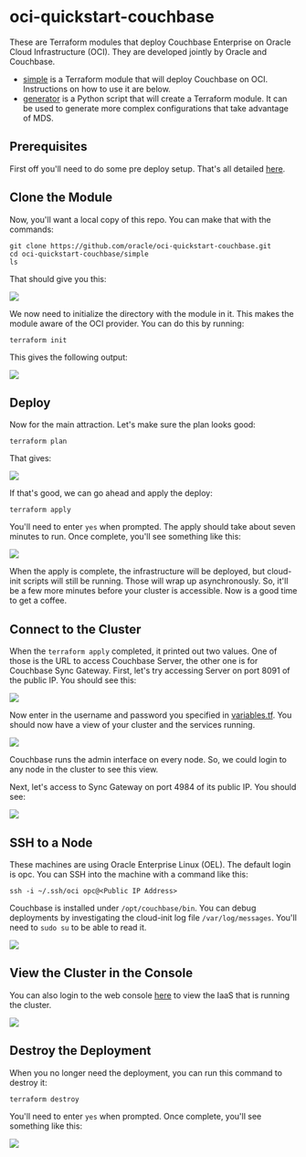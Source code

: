 # oci-quickstart-couchbase
These are Terraform modules that deploy Couchbase Enterprise on Oracle Cloud Infrastructure (OCI). They are developed jointly by Oracle and Couchbase.

* [simple](simple) is a Terraform module that will deploy Couchbase on OCI. Instructions on how to use it are below.  
* [generator](generator) is a Python script that will create a Terraform module.  It can be used to generate more complex configurations that take advantage of MDS.

## Prerequisites
First off you'll need to do some pre deploy setup.  That's all detailed [here](https://github.com/oracle/oci-quickstart-prerequisites).

## Clone the Module
Now, you'll want a local copy of this repo.  You can make that with the commands:

    git clone https://github.com/oracle/oci-quickstart-couchbase.git
    cd oci-quickstart-couchbase/simple
    ls

That should give you this:

![](./images/01%20-%20git%20clone.png)

We now need to initialize the directory with the module in it.  This makes the module aware of the OCI provider.  You can do this by running:

    terraform init

This gives the following output:

![](./images/02%20-%20terraform%20init.png)

## Deploy
Now for the main attraction.  Let's make sure the plan looks good:

    terraform plan

That gives:

![](./images/03%20-%20terraform%20plan.png)

If that's good, we can go ahead and apply the deploy:

    terraform apply

You'll need to enter `yes` when prompted.  The apply should take about seven minutes to run.  Once complete, you'll see something like this:

![](./images/04%20-%20terraform%20apply.png)

When the apply is complete, the infrastructure will be deployed, but cloud-init scripts will still be running.  Those will wrap up asynchronously.  So, it'll be a few more minutes before your cluster is accessible.  Now is a good time to get a coffee.

## Connect to the Cluster
When the `terraform apply` completed, it printed out two values.  One of those is the URL to access Couchbase Server, the other one is for Couchbase Sync Gateway.  First, let's try accessing Server on port 8091 of the public IP.  You should see this:

![](./images/05%20-%20server%20login.png)

Now enter in the username and password you specified in [variables.tf](./simple/variables.tf).  You should now have a view of your cluster and the services running.

![](./images/06%20-%20server.png)

Couchbase runs the admin interface on every node.  So, we could login to any node in the cluster to see this view.

Next, let's access to Sync Gateway on port 4984 of its public IP.  You should see:

![](./images/07%20-%20sync%20gateway.png)

## SSH to a Node
These machines are using Oracle Enterprise Linux (OEL).  The default login is opc.  You can SSH into the machine with a command like this:

    ssh -i ~/.ssh/oci opc@<Public IP Address>

Couchbase is installed under `/opt/couchbase/bin`.  You can debug deployments by investigating the cloud-init log file `/var/log/messages`.  You'll need to `sudo su` to be able to read it.

![](./images/08%20-%20ssh.png)

## View the Cluster in the Console
You can also login to the web console [here](https://console.us-phoenix-1.oraclecloud.com/a/compute/instances) to view the IaaS that is running the cluster.

![](./images/09%20-%20console.png)

## Destroy the Deployment
When you no longer need the deployment, you can run this command to destroy it:

    terraform destroy

You'll need to enter `yes` when prompted.  Once complete, you'll see something like this:

![](./images/10%20-%20terraform%20destroy.png)
